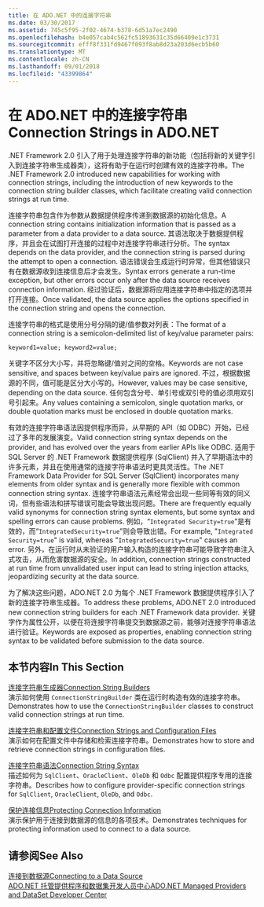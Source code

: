 ```yaml
---
title: 在 ADO.NET 中的连接字符串
ms.date: 03/30/2017
ms.assetid: 745c5f95-2f02-4674-b378-6d51a7ec2490
ms.openlocfilehash: b4e057cab4c562fc51893631c35d66409e1c3731
ms.sourcegitcommit: efff8f331fd9467f093f8ab8d23a203d6ecb5b60
ms.translationtype: MT
ms.contentlocale: zh-CN
ms.lasthandoff: 09/01/2018
ms.locfileid: "43399864"
---
```

# <a name="connection-strings-in-adonet"></a><span data-ttu-id="a3200-102">在 ADO.NET 中的连接字符串</span><span class="sxs-lookup"><span data-stu-id="a3200-102">Connection Strings in ADO.NET</span></span>
<span data-ttu-id="a3200-103">.NET Framework 2.0 引入了用于处理连接字符串的新功能（包括将新的关键字引入到连接字符串生成器类），这将有助于在运行时创建有效的连接字符串。</span><span class="sxs-lookup"><span data-stu-id="a3200-103">The .NET Framework 2.0 introduced new capabilities for working with connection strings, including the introduction of new keywords to the connection string builder classes, which facilitate creating valid connection strings at run time.</span></span>  
  
 <span data-ttu-id="a3200-104">连接字符串包含作为参数从数据提供程序传递到数据源的初始化信息。</span><span class="sxs-lookup"><span data-stu-id="a3200-104">A connection string contains initialization information that is passed as a parameter from a data provider to a data source.</span></span> <span data-ttu-id="a3200-105">其语法取决于数据提供程序，并且会在试图打开连接的过程中对连接字符串进行分析。</span><span class="sxs-lookup"><span data-stu-id="a3200-105">The syntax depends on the data provider, and the connection string is parsed during the attempt to open a connection.</span></span> <span data-ttu-id="a3200-106">语法错误会生成运行时异常，但其他错误只有在数据源收到连接信息后才会发生。</span><span class="sxs-lookup"><span data-stu-id="a3200-106">Syntax errors generate a run-time exception, but other errors occur only after the data source receives connection information.</span></span> <span data-ttu-id="a3200-107">经过验证后，数据源将应用连接字符串中指定的选项并打开连接。</span><span class="sxs-lookup"><span data-stu-id="a3200-107">Once validated, the data source applies the options specified in the connection string and opens the connection.</span></span>  
  
 <span data-ttu-id="a3200-108">连接字符串的格式是使用分号分隔的键/值参数对列表：</span><span class="sxs-lookup"><span data-stu-id="a3200-108">The format of a connection string is a semicolon-delimited list of key/value parameter pairs:</span></span>  
  
 `keyword1=value; keyword2=value;`  
  
 <span data-ttu-id="a3200-109">关键字不区分大小写，并将忽略键/值对之间的空格。</span><span class="sxs-lookup"><span data-stu-id="a3200-109">Keywords are not case sensitive, and spaces between key/value pairs are ignored.</span></span> <span data-ttu-id="a3200-110">不过，根据数据源的不同，值可能是区分大小写的。</span><span class="sxs-lookup"><span data-stu-id="a3200-110">However, values may be case sensitive, depending on the data source.</span></span> <span data-ttu-id="a3200-111">任何包含分号、单引号或双引号的值必须用双引号引起来。</span><span class="sxs-lookup"><span data-stu-id="a3200-111">Any values containing a semicolon, single quotation marks, or double quotation marks must be enclosed in double quotation marks.</span></span>  
  
 <span data-ttu-id="a3200-112">有效的连接字符串语法因提供程序而异，从早期的 API（如 ODBC）开始，已经过了多年的发展演变。</span><span class="sxs-lookup"><span data-stu-id="a3200-112">Valid connection string syntax depends on the provider, and has evolved over the years from earlier APIs like ODBC.</span></span> <span data-ttu-id="a3200-113">适用于 SQL Server 的 .NET Framework 数据提供程序 (SqlClient) 并入了早期语法中的许多元素，并且在使用通常的连接字符串语法时更具灵活性。</span><span class="sxs-lookup"><span data-stu-id="a3200-113">The .NET Framework Data Provider for SQL Server (SqlClient) incorporates many elements from older syntax and is generally more flexible with common connection string syntax.</span></span> <span data-ttu-id="a3200-114">连接字符串语法元素经常会出现一些同等有效的同义词，但有些语法和拼写错误可能会导致出现问题。</span><span class="sxs-lookup"><span data-stu-id="a3200-114">There are frequently equally valid synonyms for connection string syntax elements, but some syntax and spelling errors can cause problems.</span></span> <span data-ttu-id="a3200-115">例如，“`Integrated Security=true`”是有效的，而“`IntegratedSecurity=true`”则会导致出错。</span><span class="sxs-lookup"><span data-stu-id="a3200-115">For example, "`Integrated Security=true`" is valid, whereas "`IntegratedSecurity=true`" causes an error.</span></span> <span data-ttu-id="a3200-116">另外，在运行时从未验证的用户输入构造的连接字符串可能导致字符串注入式攻击，从而危害数据源的安全。</span><span class="sxs-lookup"><span data-stu-id="a3200-116">In addition, connection strings constructed at run time from unvalidated user input can lead to string injection attacks, jeopardizing security at the data source.</span></span>  
  
 <span data-ttu-id="a3200-117">为了解决这些问题，ADO.NET 2.0 为每个 .NET Framework 数据提供程序引入了新的连接字符串生成器。</span><span class="sxs-lookup"><span data-stu-id="a3200-117">To address these problems, ADO.NET 2.0 introduced new connection string builders for each .NET Framework data provider.</span></span> <span data-ttu-id="a3200-118">关键字作为属性公开，以便在将连接字符串提交到数据源之前，能够对连接字符串语法进行验证。</span><span class="sxs-lookup"><span data-stu-id="a3200-118">Keywords are exposed as properties, enabling connection string syntax to be validated before submission to the data source.</span></span>  
  
## <a name="in-this-section"></a><span data-ttu-id="a3200-119">本节内容</span><span class="sxs-lookup"><span data-stu-id="a3200-119">In This Section</span></span>  
 [<span data-ttu-id="a3200-120">连接字符串生成器</span><span class="sxs-lookup"><span data-stu-id="a3200-120">Connection String Builders</span></span>](../../../../docs/framework/data/adonet/connection-string-builders.md)  
 <span data-ttu-id="a3200-121">演示如何使用 `ConnectionStringBuilder` 类在运行时构造有效的连接字符串。</span><span class="sxs-lookup"><span data-stu-id="a3200-121">Demonstrates how to use the `ConnectionStringBuilder` classes to construct valid connection strings at run time.</span></span>  
  
 [<span data-ttu-id="a3200-122">连接字符串和配置文件</span><span class="sxs-lookup"><span data-stu-id="a3200-122">Connection Strings and Configuration Files</span></span>](../../../../docs/framework/data/adonet/connection-strings-and-configuration-files.md)  
 <span data-ttu-id="a3200-123">演示如何在配置文件中存储和检索连接字符串。</span><span class="sxs-lookup"><span data-stu-id="a3200-123">Demonstrates how to store and retrieve connection strings in configuration files.</span></span>  
  
 [<span data-ttu-id="a3200-124">连接字符串语法</span><span class="sxs-lookup"><span data-stu-id="a3200-124">Connection String Syntax</span></span>](../../../../docs/framework/data/adonet/connection-string-syntax.md)  
 <span data-ttu-id="a3200-125">描述如何为 `SqlClient`、`OracleClient`、`OleDb` 和 `Odbc` 配置提供程序专用的连接字符串。</span><span class="sxs-lookup"><span data-stu-id="a3200-125">Describes how to configure provider-specific connection strings for `SqlClient`, `OracleClient`, `OleDb`, and `Odbc`.</span></span>  
  
 [<span data-ttu-id="a3200-126">保护连接信息</span><span class="sxs-lookup"><span data-stu-id="a3200-126">Protecting Connection Information</span></span>](../../../../docs/framework/data/adonet/protecting-connection-information.md)  
 <span data-ttu-id="a3200-127">演示保护用于连接到数据源的信息的各项技术。</span><span class="sxs-lookup"><span data-stu-id="a3200-127">Demonstrates techniques for protecting information used to connect to a data source.</span></span>  
  
## <a name="see-also"></a><span data-ttu-id="a3200-128">请参阅</span><span class="sxs-lookup"><span data-stu-id="a3200-128">See Also</span></span>  
 [<span data-ttu-id="a3200-129">连接到数据源</span><span class="sxs-lookup"><span data-stu-id="a3200-129">Connecting to a Data Source</span></span>](/cpp/data/odbc/connecting-to-a-data-source)  
 [<span data-ttu-id="a3200-130">ADO.NET 托管提供程序和数据集开发人员中心</span><span class="sxs-lookup"><span data-stu-id="a3200-130">ADO.NET Managed Providers and DataSet Developer Center</span></span>](https://go.microsoft.com/fwlink/?LinkId=217917)
